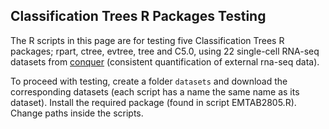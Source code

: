 ## Classification Trees R Packages Testing

The R scripts in this page are for testing five Classification Trees R packages; rpart, ctree, evtree, tree and C5.0, using 22 single-cell RNA-seq datasets from [conquer](http://imlspenticton.uzh.ch:3838/conquer/) (consistent quantification of external rna-seq data). 

To proceed with testing, create a folder `datasets` and download the corresponding datasets (each script has a name the same name as its dataset).  Install the required package (found in script EMTAB2805.R). Change paths inside the scripts. 

